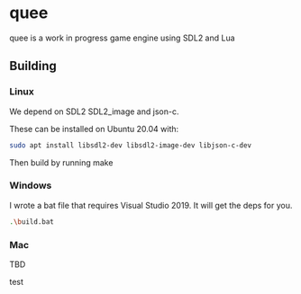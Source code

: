 # quee
quee is a work in progress game engine using SDL2 and Lua

## Building
### Linux
We depend on SDL2 SDL2_image and json-c.

These can be installed on Ubuntu 20.04 with:
```bash
sudo apt install libsdl2-dev libsdl2-image-dev libjson-c-dev
```
Then build by running make
### Windows
I wrote a bat file that requires Visual Studio 2019. It will get the deps for you.
```bash
.\build.bat
```
### Mac
TBD



test
